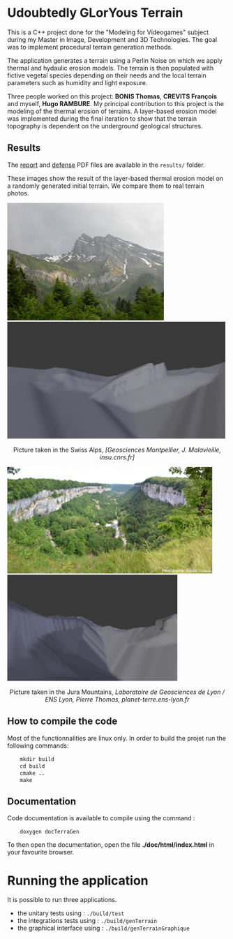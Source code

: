 # Udoubtedly GLorYous Terrain

This is a C++ project done for the "Modeling for Videogames" subject during my Master in Image, Development and 3D Technologies. The goal was to implement procedural terrain generation methods.

The application generates a terrain using a Perlin Noise on which we apply thermal and hydaulic erosion models. The terrain is then populated with fictive vegetal species depending on their needs and the local terrain parameters such as humidity and light exposure.

Three people worked on this project: **BONIS Thomas**, **CREVITS François** and myself, **Hugo RAMBURE**. My principal contribution to this project is the modeling of the thermal erosion of terrains. A layer-based erosion model was implemented during the final iteration to show that the terrain topography is dependent on the underground geological structures.

## Results
The [report](./results/report.pdf) and [defense](./results/defense.pdf) PDF files are available in the ```results/``` folder.

These images show the result of the layer-based thermal erosion model on a randomly generated initial terrain. We compare them to real terrain photos.

<img src="./results/swiss_alps_photo.jpg" width="359"/> <img src="./results/swiss_alps_simu.png" width="500"/> 
<p align="center"> Picture taken in the Swiss Alps, <i>[Geosciences Montpellier, J. Malavieille, insu.cnrs.fr]</i></p>


<img src="./results/jura_photo.jpg" width="470"/> <img src="./results/jura_simu.png" width="390"/> 
<p align="center"> Picture taken in the Jura Mountains, <i>Laboratoire de Geosciences de Lyon / ENS Lyon, Pierre Thomas, planet-terre.ens-lyon.fr</i></p>


## How to compile the code
Most of the functionnalities are linux only.
In order to build the projet run the following commands:
```shell
    mkdir build
    cd build
    cmake ..
    make
```

## Documentation
Code documentation is available to compile using the command :
```shell
    doxygen docTerraGen
```
To then open the documentation, open the file __./doc/html/index.html__ in your favourite browser.

# Running the application
It is possible to run three applications.
- the unitary tests using : `./build/test`
- the integrations tests using : `./build/genTerrain`
- the graphical interface using : `./build/genTerrainGraphique`
